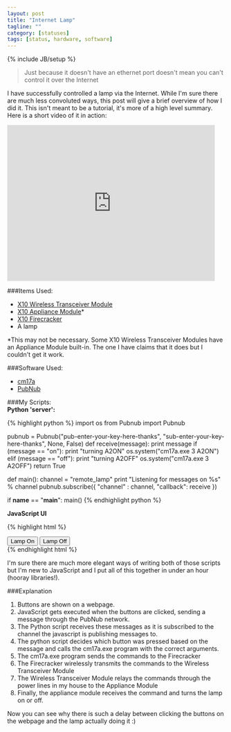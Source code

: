 ```yaml
---
layout: post
title: "Internet Lamp"
tagline: ""
category: [statuses]
tags: [status, hardware, software]
---
```

{% include JB/setup %}
>Just because it doesn't have an ethernet port doesn't mean you can't control it over the Internet

I have successfully controlled a lamp via the Internet. While I'm sure there are much less convoluted ways, this post will give a brief overview of how I did it.
This isn't meant to be a tutorial, it's more of a high level summary. Here is a short video of it in action:
<iframe width="480" height="360" src="http://www.youtube.com/embed/x9v0fwARCi0" frameborder="0" allowfullscreen></iframe>

###Items Used:

* [X10 Wireless Transceiver Module](http://www.x10.com/automation/x10_tm751.htm)
* [X10 Appliance Module](http://www.x10.com/promotions/am466_cat_hm.html)*
* [X10 Firecracker](http://www.x10.com/products/firecracker_x10_cm17a_br1ab.htm)
* A lamp

*This may not be necessary. Some X10 Wireless Transceiver Modules have an Appliance Module built-in. The one I have claims that it does but I couldn't get it work.

###Software Used:

* [cm17a](https://bitbucket.org/davcamer/ccnet/src/0f34cb2e1ffb/tools/cm17a/)
* [PubNub](http://www.pubnub.com/)

###My Scripts:  
**Python 'server':**  

{% highlight python %}
import os
from Pubnub import Pubnub

pubnub = Pubnub("pub-enter-your-key-here-thanks", "sub-enter-your-key-here-thanks", None, False)
def receive(message):
	print message
	if (message == "on"):
		print "turning A2ON"
		os.system("cm17a.exe 3 A2ON")
	elif (message == "off"):
		print "turning A2OFF"
		os.system("cm17a.exe 3 A2OFF")
	return True
	
def main():
	channel = "remote_lamp"
	print "Listening for messages on %s" % channel
	pubnub.subscribe({
		"channel" : channel,
		"callback": receive
	})

if __name__ == "__main__":
	main()
{% endhighlight python %}

**JavaScript UI**  

{% highlight html %}
<!DOCTYPE html>
<html lang="en">
<head>
<title>Lamp Remote</title>
</head>
<body>
	<div class="container">
		<button id="lamp-on">Lamp On</button>
		<button id="lamp-off">Lamp Off</button>
	</div>
<div pub-key="pub-enter-your-key-here-thanks" sub-key="sub-enter-your-key-here-thanks" ssl="off" origin="pubsub.pubnub.com" id="pubnub"></div>
<script src="http://cdn.pubnub.com/pubnub-3.1.min.js"></script>
<script type="text/javascript">
function lampOn() {
console.log('lamp on');
	PUBNUB.publish({
		channel  : "remote_lamp",
		message  : "on",
		callback : function(info) {
			console.log(info);
		}
	});
}
function lampOff() {
console.log('lamp off');
	PUBNUB.publish({
		channel  : "remote_lamp",
		message  : "off",
		callback : function(info) {
			console.log(info);
		}
	});
}
PUBNUB.bind(
    'click',
    PUBNUB.$('lamp-on'),
    function(element) {
		lampOn()
    }
);
PUBNUB.bind(
    'click',
    PUBNUB.$('lamp-off'),
    function(element) {
		lampOff()
    }
);
</script>
</body>
</html>
</html>
{% endhighlight html %}

I'm sure there are much more elegant ways of writing both of those scripts but I'm new to JavaScript and I put all of this together in under an hour (hooray libraries!).

###Explanation
1. Buttons are shown on a webpage.
2. JavaScript gets executed when the buttons are clicked, sending a message through the PubNub network.
3. The Python script receives these messages as it is subscribed to the channel the javascript is publishing messages to.
4. The python script decides which button was pressed based on the message and calls the cm17a.exe program with the correct arguments.
5. The cm17a.exe program sends the commands to the Firecracker
6. The Firecracker wirelessly transmits the commands to the Wireless Transceiver Module
7. The Wireless Transceiver Module relays the commands through the power lines in my house to the Appliance Module
8. Finally, the appliance module receives the command and turns the lamp on or off.

Now you can see why there is such a delay between clicking the buttons on the webpage and the lamp actually doing it :)
